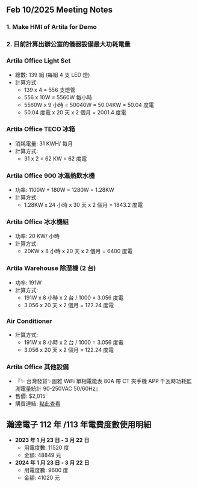 ## Feb 10/2025 Meeting Notes
### 1. Make HMI of Artila for Demo
### 2. 目前計算出辦公室的儀器設備最大功耗電量
 ### Artila Office Light Set
- 總數: 139 組 (每組 4 支 LED 燈)
- 計算方式: 
  - 139 x 4 = 556 支燈管
  - 556 x 10W = 5560W 每小時
  - 5560W x 9 小時 = 50040W = 50.04KW = 50.04 度電
  - 50.04 度電 x 20 天 x 2 個月 = 2001.4 度電

### Artila Office TECO 冰箱
- 消耗電量: 31 KWH/ 每月
- 計算方式: 
  - 31 x 2 = 62 KW = 62 度電

### Artila Office 900 冰溫熱飲水機
- 功率: 1100W + 180W = 1280W = 1.28KW
- 計算方式:
  - 1.28KW x 24 小時 x 30 天 x 2 個月 = 1843.2 度電

### Artila Office 冰水機組
- 功率: 20 KW/ 小時
- 計算方式:
  - 20KW x 8 小時 x 20 天 x 2 個月 = 6400 度電

### Artila Warehouse 除溼機 (2 台)
- 功率: 191W
- 計算方式:
  - 191W x 8 小時 x 2 台 / 1000 = 3.056 度電
  - 3.056 x 20 天 x 2 個月 = 122.24 度電

### Air Conditioner
- 計算方式:
  - 191W x 8 小時 x 2 台 / 1000 = 3.056 度電
  - 3.056 x 20 天 x 2 個月 = 122.24 度電

### Artila Office 其他設備
- 『✨ 台灣發貨✨圖雅 WiFi 單相電能表 80A 帶 CT 夾手機 APP 千瓦時功耗監測電量統計 90-250VAC 50/60Hz』
- 售價: $2,015
- 購買連結: [點此查看](https://tw.shp.ee/b8KUjXH)

## 瀚達電子 112 年 /113 年電費度數使用明細
- **2023 年 1 月 23 日 - 3 月 22 日**
  - 用電度數: 11520 度
  - 金額: 48849 元
- **2024 年 1 月 23 日 - 3 月 22 日**
  - 用電度數: 9600 度
  - 金額: 41020 元
